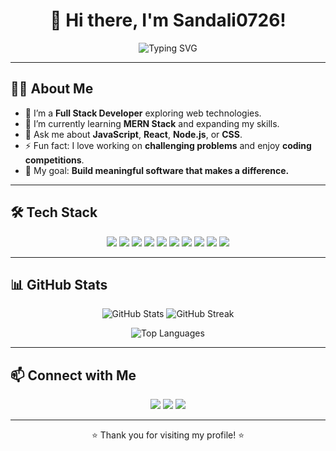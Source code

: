<!-- Header -->
<h1 align="center">👋 Hi there, I'm Sandali0726!</h1>
<p align="center">
  <img src="https://readme-typing-svg.demolab.com?font=Fira+Code&weight=500&pause=1000&center=true&vCenter=true&repeat=false&width=435&lines=Full+Stack+Web+Developer;Passionate+about+Code+%26+Technology;Eager+to+Learn+and+Collaborate" alt="Typing SVG" />
</p>

---

<!-- About Me -->
## 🧑‍💻 About Me

- 🔭 I’m a **Full Stack Developer** exploring web technologies.
- 🌱 I’m currently learning **MERN Stack** and expanding my skills.
- 💬 Ask me about **JavaScript**, **React**, **Node.js**, or **CSS**.
- ⚡ Fun fact: I love working on **challenging problems** and enjoy **coding competitions**.
- 🎯 My goal: **Build meaningful software that makes a difference.**

---

<!-- Skills -->
## 🛠️ Tech Stack
<p align="center">
  <img src="https://img.shields.io/badge/C-%2300599C.svg?style=flat&logo=c&logoColor=white" />
  <img src="https://img.shields.io/badge/C++-%2300599C.svg?style=flat&logo=c%2B%2B&logoColor=white" />
  <img src="https://img.shields.io/badge/Python-%233776AB.svg?style=flat&logo=python&logoColor=white" />
  <img src="https://img.shields.io/badge/Java-%23007396.svg?style=flat&logo=openjdk&logoColor=white" />
  <img src="https://img.shields.io/badge/JavaScript-%23F7DF1E.svg?style=flat&logo=javascript&logoColor=black" />
  <img src="https://img.shields.io/badge/HTML5-%23E34F26.svg?style=flat&logo=html5&logoColor=white" />
  <img src="https://img.shields.io/badge/CSS3-%231572B6.svg?style=flat&logo=css3&logoColor=white" />
  <img src="https://img.shields.io/badge/React-%2361DAFB.svg?style=flat&logo=react&logoColor=black" />
  <img src="https://img.shields.io/badge/Node.js-%23339933.svg?style=flat&logo=node.js&logoColor=white" />
  <img src="https://img.shields.io/badge/Express.js-%23000000.svg?style=flat&logo=express&logoColor=white" />
</p>



---

<!-- Stats and Badges -->
## 📊 GitHub Stats

<p align="center">
  <img src="https://github-readme-stats.vercel.app/api?username=Sandali0726&show_icons=true&theme=radical" alt="GitHub Stats" />
  <img src="https://github-readme-streak-stats.herokuapp.com/?user=Sandali0726&theme=dark&hide_border=false" alt="GitHub Streak" />
</p>

<p align="center">
  <img src="https://github-readme-stats.vercel.app/api/top-langs/?username=Sandali0726&layout=compact&theme=radical" alt="Top Languages" />
</p>

---

<!-- Contact -->
## 📫 Connect with Me

<p align="center">
  <a href="jayawardhanasandali2@gmail.com"><img src="https://img.shields.io/badge/Email-D14836?style=flat&logo=gmail&logoColor=white" /></a>
  <a href="https://www.linkedin.com/in/sandali-sathsarani-jayawardhana-913372265"><img src="https://img.shields.io/badge/LinkedIn-0077B5?style=flat&logo=linkedin&logoColor=white" /></a>
  <a href="https://yourportfolio.com"><img src="https://img.shields.io/badge/Portfolio-24292E?style=flat&logo=github&logoColor=white" /></a>
</p>

---

<!-- Footer -->
<p align="center">⭐️ Thank you for visiting my profile! ⭐️</p>
